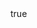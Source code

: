 ---
id: '63'
type: positions
slug: solano-county-children-and-families-commission-6
label: Member
role:
position:
post_id:
start_date:
end_date:
contact_type:
contact_label:
link_url:
link_note:
compensated:
created_at: '2017-03-05T01:59:53.354Z'
updated_at: '2021-06-02T03:23:19.183Z'
body:
  data:
    id: '13'
    type: bodies
person:
  data:
    id: '50'
    type: people

layout: position
---